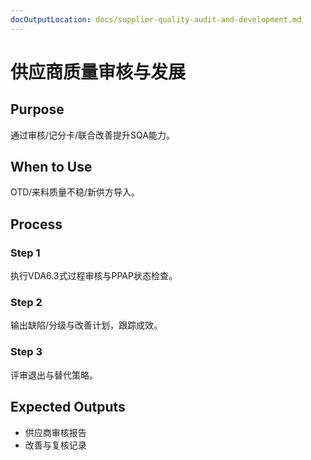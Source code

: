 ```yaml
---
docOutputLocation: docs/supplier-quality-audit-and-development.md
---
```


# 供应商质量审核与发展

## Purpose

通过审核/记分卡/联合改善提升SQA能力。

## When to Use

OTD/来料质量不稳/新供方导入。

## Process

### Step 1

执行VDA6.3式过程审核与PPAP状态检查。

### Step 2

输出缺陷/分级与改善计划，跟踪成效。

### Step 3

评审退出与替代策略。

## Expected Outputs

- 供应商审核报告
- 改善与复核记录
